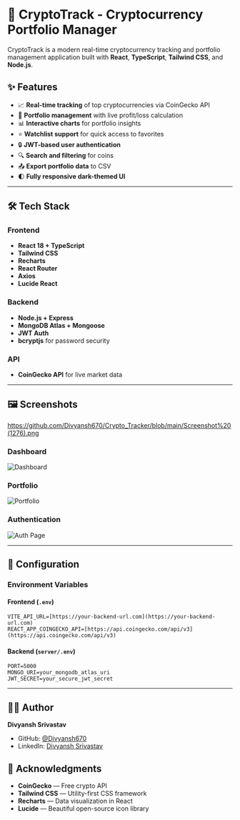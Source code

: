 
# 🚀 CryptoTrack - Cryptocurrency Portfolio Manager
CryptoTrack is a modern real-time cryptocurrency tracking and portfolio management application built with **React**, **TypeScript**, **Tailwind CSS**, and **Node.js**.


## ✨ Features

- 📈 **Real-time tracking** of top cryptocurrencies via CoinGecko API
- 💼 **Portfolio management** with live profit/loss calculation
- 📊 **Interactive charts** for portfolio insights
- ⭐ **Watchlist support** for quick access to favorites
- 🔒 **JWT-based user authentication**
- 🔍 **Search and filtering** for coins
- 📤 **Export portfolio data** to CSV
- 🌓 **Fully responsive dark-themed UI**

---

## 🛠 Tech Stack

### Frontend
- **React 18 + TypeScript**
- **Tailwind CSS**
- **Recharts**
- **React Router**
- **Axios**
- **Lucide React**

### Backend
- **Node.js + Express**
- **MongoDB Atlas + Mongoose**
- **JWT Auth**
- **bcryptjs** for password security

### API
- **CoinGecko API** for live market data

---

## 🖼 Screenshots

https://github.com/Divyansh670/Crypto_Tracker/blob/main/Screenshot%20(1276).png

### Dashboard
![Dashboard](https://your-image-host.com/dashboard.png)

### Portfolio
![Portfolio](https://your-image-host.com/portfolio.png)

### Authentication
![Auth Page](https://your-image-host.com/auth.png)

---

## 🔧 Configuration

### Environment Variables

#### Frontend (`.env`)
```env
VITE_API_URL=[https://your-backend-url.com](https://your-backend-url.com)
REACT_APP_COINGECKO_API=[https://api.coingecko.com/api/v3](https://api.coingecko.com/api/v3)
````

#### Backend (`server/.env`)

```env
PORT=5000
MONGO_URI=your_mongodb_atlas_uri
JWT_SECRET=your_secure_jwt_secret
```

-----

## 👨‍💻 Author
**Divyansh Srivastav**
  - GitHub: [@Divyansh670](https://www.google.com/search?q=https://github.com/Divyansh670)
  - LinkedIn: [Divyansh Srivastav](https://www.google.com/search?q=https://www.linkedin.com/in/divyansh-srivastav)

## 🙏 Acknowledgments
  - **CoinGecko** — Free crypto API
  - **Tailwind CSS** — Utility-first CSS framework
  - **Recharts** — Data visualization in React
  - **Lucide** — Beautiful open-source icon library
